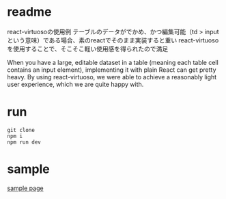 # readme

react-virtuosoの使用例
テーブルのデータがでかめ、かつ編集可能（td > input という意味）である場合、素のreactでそのまま実装すると重い
react-virtuosoを使用することで、そこそこ軽い使用感を得られたので満足

When you have a large, editable dataset in a table (meaning each table cell contains an input element), implementing it with plain React can get pretty heavy. By using react-virtuoso, we were able to achieve a reasonably light user experience, which we are quite happy with.

# run

```
git clone
npm i
npm run dev
```

# sample

[sample page](https://ngmtine.github.io/table_virtuoso_example)
